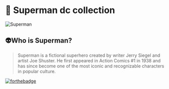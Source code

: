 # &#128640; Superman dc collection
![Superman](https://www.francetvinfo.fr/pictures/vTg86ViUd4RYRgfZPX6umvzMSGU/0x31:5119x2897/944x531/filters:format(webp)/2013/06/19/041_MAN364AU.jpg)

## 👽️Who is Superman?

>Superman is a fictional superhero created by writer Jerry Siegel and artist Joe Shuster. He first appeared in Action Comics #1 in 1938 and has since become one of the most iconic and recognizable characters in popular culture.

[![forthebadge](https://forthebadge.com/images/badges/uses-html.svg)](https://forthebadge.com)